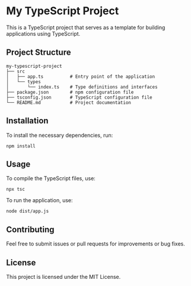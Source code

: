 # My TypeScript Project

This is a TypeScript project that serves as a template for building applications using TypeScript. 

## Project Structure

```
my-typescript-project
├── src
│   ├── app.ts          # Entry point of the application
│   └── types
│       └── index.ts    # Type definitions and interfaces
├── package.json        # npm configuration file
├── tsconfig.json       # TypeScript configuration file
└── README.md           # Project documentation
```

## Installation

To install the necessary dependencies, run:

```
npm install
```

## Usage

To compile the TypeScript files, use:

```
npx tsc
```

To run the application, use:

```
node dist/app.js
```

## Contributing

Feel free to submit issues or pull requests for improvements or bug fixes. 

## License

This project is licensed under the MIT License.